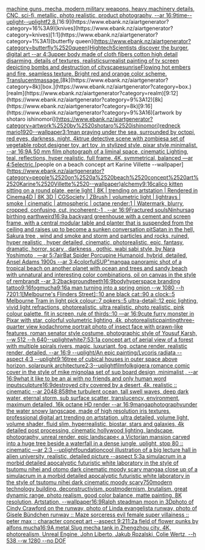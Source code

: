[machine guns, mecha, modern military weapons, heavy machinery details, CNC, sci-fi, metallic,  photo realistic, product photography, --ar 16:9](https://www.ebank.nz/aiartgenerator?category=machine%2520guns%2C%2520mecha%2C%2520modern%2520military%2520weapons%2C%2520heavy%2520machinery%2520details%2C%2520CNC%2C%2520sci-fi%2C%2520metallic%2C%2520%2520photo%2520realistic%2C%2520product%2520photography%2C%2520--ar%252016%3A9)[time](https://www.ebank.nz/aiartgenerator?category=time)[--uplight](https://www.ebank.nz/aiartgenerator?category=--uplight)[--uplight](https://www.ebank.nz/aiartgenerator?category=--uplight)[f2.8.](https://www.ebank.nz/aiartgenerator?category=f2.8.)[16:9](https://www.ebank.nz/aiartgenerator?category=16%3A9)[knives](https://www.ebank.nz/aiartgenerator?category=knives)[1:1](https://www.ebank.nz/aiartgenerator?category=1%3A1)[butterfly queen](https://www.ebank.nz/aiartgenerator?category=butterfly%2520queen)[Hightech](https://www.ebank.nz/aiartgenerator?category=Hightech)[Scientists discover the burger, digital art --ar 4:3](https://www.ebank.nz/aiartgenerator?category=Scientists%2520discover%2520the%2520burger%2C%2520digital%2520art%2520--ar%25204%3A3)[upper body made of cloth fibers cotton high detail disarming, details of textures, realistic](https://www.ebank.nz/aiartgenerator?category=upper%2520body%2520made%2520of%2520cloth%2520fibers%2520cotton%2520high%2520detail%2520disarming%2C%2520details%2520of%2520textures%2C%2520realistic)[surrealist painting of tv screen depicting bombs and destruction of cityscape](https://www.ebank.nz/aiartgenerator?category=surrealist%2520painting%2520of%2520tv%2520screen%2520depicting%2520bombs%2520and%2520destruction%2520of%2520cityscape)[sunrise](https://www.ebank.nz/aiartgenerator?category=sunrise)[Flowing hot embers and fire, seamless texture. Bright red and orange color scheme. Translucent](https://www.ebank.nz/aiartgenerator?category=Flowing%2520hot%2520embers%2520and%2520fire%2C%2520seamless%2520texture.%2520Bright%2520red%2520and%2520orange%2520color%2520scheme.%2520Translucent)[massage.](https://www.ebank.nz/aiartgenerator?category=massage.)[8k](https://www.ebank.nz/aiartgenerator?category=8k)[box.](https://www.ebank.nz/aiartgenerator?category=box.)[realm](https://www.ebank.nz/aiartgenerator?category=realm)[9:12](https://www.ebank.nz/aiartgenerator?category=9%3A12)[8k](https://www.ebank.nz/aiartgenerator?category=8k)[9:16](https://www.ebank.nz/aiartgenerator?category=9%3A16)[artwork by shotaro ishinomori](https://www.ebank.nz/aiartgenerator?category=artwork%2520by%2520shotaro%2520ishinomori)[redneck mario](https://www.ebank.nz/aiartgenerator?category=redneck%2520mario)[1920](https://www.ebank.nz/aiartgenerator?category=1920)[--wallpaper](https://www.ebank.nz/aiartgenerator?category=--wallpaper)[3:1](https://www.ebank.nz/aiartgenerator?category=3%3A1)[man praying under the sea, surrounded by octopi, red eyes, darkness, night, 4k](https://www.ebank.nz/aiartgenerator?category=man%2520praying%2520under%2520the%2520sea%2C%2520surrounded%2520by%2520octopi%2C%2520red%2520eyes%2C%2520darkness%2C%2520night%2C%25204k)[true detective scene with zombies](https://www.ebank.nz/aiartgenerator?category=true%2520detective%2520scene%2520with%2520zombies)[a set of vegetable robot,designer toy, art toy ,in stylized style, pixar style,minimalist, --ar 16:9](https://www.ebank.nz/aiartgenerator?category=a%2520set%2520of%2520vegetable%2520robot%2Cdesigner%2520toy%2C%2520art%2520toy%2520%2Cin%2520stylized%2520style%2C%2520pixar%2520style%2Cminimalist%2C%2520--ar%252016%3A9)[A 50 mm film photograph of a liminal space, cinematic Lighting, teal, reflections, hyper realistic, full frame, 4K, symmetrical, balanced —ar 4:5](https://www.ebank.nz/aiartgenerator?category=A%252050%2520mm%2520film%2520photograph%2520of%2520a%2520liminal%2520space%2C%2520cinematic%2520Lighting%2C%2520teal%2C%2520reflections%2C%2520hyper%2520realistic%2C%2520full%2520frame%2C%25204K%2C%2520symmetrical%2C%2520balanced%2520%E2%80%94ar%25204%3A5)[electric.](https://www.ebank.nz/aiartgenerator?category=electric.)[people on a beach concept art Karine Villette --wallpaper](https://www.ebank.nz/aiartgenerator?category=people%2520on%2520a%2520beach%2520concept%2520art%2520Karine%2520Villette%2520--wallpaper)[alchemy](https://www.ebank.nz/aiartgenerator?category=alchemy)[9:16](https://www.ebank.nz/aiartgenerator?category=9%3A16)[calico kitten sitting on a round plate, eerie light | 8K | trending on artstation | Rendered in Cinema4D | 8K 3D | CGSociety | ZBrush | volumetric light | lightrays | smoke | cinematic | atmospheric | octane render:1 | Watermark, blurry, cropped, confusing, cut, incoherent:-1 , --ar 16:9](https://www.ebank.nz/aiartgenerator?category=calico%2520kitten%2520sitting%2520on%2520a%2520round%2520plate%2C%2520eerie%2520light%2520%7C%25208K%2520%7C%2520trending%2520on%2520artstation%2520%7C%2520Rendered%2520in%2520Cinema4D%2520%7C%25208K%25203D%2520%7C%2520CGSociety%2520%7C%2520ZBrush%2520%7C%2520volumetric%2520light%2520%7C%2520lightrays%2520%7C%2520smoke%2520%7C%2520cinematic%2520%7C%2520atmospheric%2520%7C%2520octane%2520render%3A1%2520%7C%2520Watermark%2C%2520blurry%2C%2520cropped%2C%2520confusing%2C%2520cut%2C%2520incoherent%3A-1%2520%2C%2520--ar%252016%3A9)[Fractured souls](https://www.ebank.nz/aiartgenerator?category=Fractured%2520souls)[Ninhursag birthing earth](https://www.ebank.nz/aiartgenerator?category=Ninhursag%2520birthing%2520earth)[weird](https://www.ebank.nz/aiartgenerator?category=weird)[16:9](https://www.ebank.nz/aiartgenerator?category=16%3A9)[a backyard greenhouse with a cement and screen frame, with a central modular table and planter that is suspended from the ceiling and raises up to become a sunken conversation pit](https://www.ebank.nz/aiartgenerator?category=a%2520backyard%2520greenhouse%2520with%2520a%2520cement%2520and%2520screen%2520frame%2C%2520with%2520a%2520central%2520modular%2520table%2520and%2520planter%2520that%2520is%2520suspended%2520from%2520the%2520ceiling%2520and%2520raises%2520up%2520to%2520become%2520a%2520sunken%2520conversation%2520pit)[Satan in the hell, Sakura tree , wind and smoke and storm and particles and rocks, ruined, hyper realistic , hyper detailed, cinematic, photorealistic, epic, fantasy, dramatic, horror, scary , darkness , gothic, wabi sabi style, by Nara Yoshimoto , —ar 5:7](https://www.ebank.nz/aiartgenerator?category=Satan%2520in%2520the%2520hell%2C%2520Sakura%2520tree%2520%2C%2520wind%2520and%2520smoke%2520and%2520storm%2520and%2520particles%2520and%2520rocks%2C%2520ruined%2C%2520hyper%2520realistic%2520%2C%2520hyper%2520detailed%2C%2520cinematic%2C%2520photorealistic%2C%2520epic%2C%2520fantasy%2C%2520dramatic%2C%2520horror%2C%2520scary%2520%2C%2520darkness%2520%2C%2520gothic%2C%2520wabi%2520sabi%2520style%2C%2520by%2520Nara%2520Yoshimoto%2520%2C%2520%E2%80%94ar%25205%3A7)[air](https://www.ebank.nz/aiartgenerator?category=air)[Bat Spider Porcupine Humanoid, hybrid,  detailed, Ansel Adams 1900s --ar 3:4](https://www.ebank.nz/aiartgenerator?category=Bat%2520Spider%2520Porcupine%2520Humanoid%2C%2520hybrid%2C%2520%2520detailed%2C%2520Ansel%2520Adams%25201900s%2520--ar%25203%3A4)[colorful](https://www.ebank.nz/aiartgenerator?category=colorful)[SUP"](https://www.ebank.nz/aiartgenerator?category=SUP%22)[manga](https://www.ebank.nz/aiartgenerator?category=manga)[a panoramic shot of a tropical beach on another planet with ocean and trees and sandy beach with unnatural and interesting color combinations, oil on canvas in the style of rembrandt --ar 3:2](https://www.ebank.nz/aiartgenerator?category=a%2520panoramic%2520shot%2520of%2520a%2520tropical%2520beach%2520on%2520another%2520planet%2520with%2520ocean%2520and%2520trees%2520and%2520sandy%2520beach%2520with%2520unnatural%2520and%2520interesting%2520color%2520combinations%2C%2520oil%2520on%2520canvas%2520in%2520the%2520style%2520of%2520rembrandt%2520--ar%25203%3A2)[background](https://www.ebank.nz/aiartgenerator?category=background)[teeth](https://www.ebank.nz/aiartgenerator?category=teeth)[16:9](https://www.ebank.nz/aiartgenerator?category=16%3A9)[body](https://www.ebank.nz/aiartgenerator?category=body)[hyperspace branding tattoo](https://www.ebank.nz/aiartgenerator?category=hyperspace%2520branding%2520tattoo)[9:16](https://www.ebank.nz/aiartgenerator?category=9%3A16)[fog](https://www.ebank.nz/aiartgenerator?category=fog)[mucha](https://www.ebank.nz/aiartgenerator?category=mucha)[9:16](https://www.ebank.nz/aiartgenerator?category=9%3A16)[a man turning into a spring onion --w 1080 --h 720](https://www.ebank.nz/aiartgenerator?category=a%2520man%2520turning%2520into%2520a%2520spring%2520onion%2520--w%25201080%2520--h%2520720)[1:1](https://www.ebank.nz/aiartgenerator?category=1%3A1)[[Melbourne's Flinders Street]::10 ane black cat::90 a clock::5 Melbourne Tram in light pick colour::7 pokers::5 ultra-detail::12 epic lighting, vivid light refractions, photorealistic, ultra realistic, photo realistic, pink colour palette, fit in screen, rule of thirds::10 —ar 16:9](https://www.ebank.nz/aiartgenerator?category=%5BMelbourne%27s%2520Flinders%2520Street%5D%3A%3A10%2520ane%2520black%2520cat%3A%3A90%2520a%2520clock%3A%3A5%2520Melbourne%2520Tram%2520in%2520light%2520pick%2520colour%3A%3A7%2520pokers%3A%3A5%2520ultra-detail%3A%3A12%2520epic%2520lighting%2C%2520vivid%2520light%2520refractions%2C%2520photorealistic%2C%2520ultra%2520realistic%2C%2520photo%2520realistic%2C%2520pink%2520colour%2520palette%2C%2520fit%2520in%2520screen%2C%2520rule%2520of%2520thirds%3A%3A10%2520%E2%80%94ar%252016%3A9)[cute furry monster in Pixar with star, colorful,volumetric lighting, 4k, photorealistic](https://www.ebank.nz/aiartgenerator?category=cute%2520furry%2520monster%2520in%2520Pixar%2520with%2520star%2C%2520colorful%2Cvolumetric%2520lighting%2C%25204k%2C%2520photorealistic)[painting](https://www.ebank.nz/aiartgenerator?category=painting)[three-quarter view kodachrome portrait photo of insect face with prawn-like features, roman senator style costume, photographic style of Yousuf Karsh, --w 512 --h 640](https://www.ebank.nz/aiartgenerator?category=three-quarter%2520view%2520kodachrome%2520portrait%2520photo%2520of%2520insect%2520face%2520with%2520prawn-like%2520features%2C%2520roman%2520senator%2520style%2520costume%2C%2520photographic%2520style%2520of%2520Yousuf%2520Karsh%2C%2520--w%2520512%2520--h%2520640)[--uplight](https://www.ebank.nz/aiartgenerator?category=--uplight)[white](https://www.ebank.nz/aiartgenerator?category=white)[7:5](https://www.ebank.nz/aiartgenerator?category=7%3A5)[3:1](https://www.ebank.nz/aiartgenerator?category=3%3A1)[a concept art of aerial view of a forest with multiple spirals rivers, magic, luxuriant, fog, octane render, realistic render, detailed. --ar 16:9 --uplight](https://www.ebank.nz/aiartgenerator?category=a%2520concept%2520art%2520of%2520aerial%2520view%2520of%2520a%2520forest%2520with%2520multiple%2520spirals%2520rivers%2C%2520magic%2C%2520luxuriant%2C%2520fog%2C%2520octane%2520render%2C%2520realistic%2520render%2C%2520detailed.%2520--ar%252016%3A9%2520--uplight)[/An epic painting/Lycoris radiata    --aspect 4:3 --uplight](https://www.ebank.nz/aiartgenerator?category=/An%2520epic%2520painting/Lycoris%2520radiata%2520%2520%2520%2520--aspect%25204%3A3%2520--uplight)[9:16](https://www.ebank.nz/aiartgenerator?category=9%3A16)[tree of cubical houses in outer space above horizon, solarpunk architecture](https://www.ebank.nz/aiartgenerator?category=tree%2520of%2520cubical%2520houses%2520in%2520outer%2520space%2520above%2520horizon%2C%2520solarpunk%2520architecture)[2:3](https://www.ebank.nz/aiartgenerator?category=2%3A3)[--uplight](https://www.ebank.nz/aiartgenerator?category=--uplight)[film](https://www.ebank.nz/aiartgenerator?category=film)[folk](https://www.ebank.nz/aiartgenerator?category=folk)[giger](https://www.ebank.nz/aiartgenerator?category=giger)[a romance comic cover in the style of mike mignola](https://www.ebank.nz/aiartgenerator?category=a%2520romance%2520comic%2520cover%2520in%2520the%2520style%2520of%2520mike%2520mignola)[a set of sup board design  ,minimalist , --ar 16:9](https://www.ebank.nz/aiartgenerator?category=a%2520set%2520of%2520sup%2520board%2520design%2520%2520%2Cminimalist%2520%2C%2520--ar%252016%3A9)[what it like to be an ai with no friends and only human word input](https://www.ebank.nz/aiartgenerator?category=what%2520it%2520like%2520to%2520be%2520an%2520ai%2520with%2520no%2520friends%2520and%2520only%2520human%2520word%2520input)[sculpture](https://www.ebank.nz/aiartgenerator?category=sculpture)[16:9](https://www.ebank.nz/aiartgenerator?category=16%3A9)[destroyed city covered by a desert, 4k, realistic :: cinematic --ar 2048:858](https://www.ebank.nz/aiartgenerator?category=destroyed%2520city%2520covered%2520by%2520a%2520desert%2C%25204k%2C%2520realistic%2520%3A%3A%2520cinematic%2520--ar%25202048%3A858)[the turbulent ocean, tall swell waves, deep dark water,  eternal storm, sub surface scatter,  translucency,  environment, maximum detailed, 16k octane HD render --ar 16:9](https://www.ebank.nz/aiartgenerator?category=the%2520turbulent%2520ocean%2C%2520tall%2520swell%2520waves%2C%2520deep%2520dark%2520water%2C%2520%2520eternal%2520storm%2C%2520sub%2520surface%2520scatter%2C%2520%2520translucency%2C%2520%2520environment%2C%2520maximum%2520detailed%2C%252016k%2520octane%2520HD%2520render%2520--ar%252016%3A9)[manga](https://www.ebank.nz/aiartgenerator?category=manga)[photography](https://www.ebank.nz/aiartgenerator?category=photography)[under the water snowy langscape, made of high resolution iris textures, professional digital art trending on artstation, ultra detailed, volume light, volume shader, fluid slim, hyperrealistic, biostar, stars and galaxies, 4k detailed post processing, cinematic hollywood lighting, landscape, photography, unreal render, epic landscape](https://www.ebank.nz/aiartgenerator?category=under%2520the%2520water%2520snowy%2520langscape%2C%2520made%2520of%2520high%2520resolution%2520iris%2520textures%2C%2520professional%2520digital%2520art%2520trending%2520on%2520artstation%2C%2520ultra%2520detailed%2C%2520volume%2520light%2C%2520volume%2520shader%2C%2520fluid%2520slim%2C%2520hyperrealistic%2C%2520biostar%2C%2520stars%2520and%2520galaxies%2C%25204k%2520detailed%2520post%2520processing%2C%2520cinematic%2520hollywood%2520lighting%2C%2520landscape%2C%2520photography%2C%2520unreal%2520render%2C%2520epic%2520landscape)[< a Victorian mansion carved into a huge tree beside a waterfall in a dense jungle, uplight, stop 80 :: cinematic —ar 2:3 --uplight](https://www.ebank.nz/aiartgenerator?category=%3C%2520a%2520Victorian%2520mansion%2520carved%2520into%2520a%2520huge%2520tree%2520beside%2520a%2520waterfall%2520in%2520a%2520dense%2520jungle%2C%2520uplight%2C%2520stop%252080%2520%3A%3A%2520cinematic%2520%E2%80%94ar%25202%3A3%2520--uplight)[foundation](https://www.ebank.nz/aiartgenerator?category=foundation)[cool illustration of a big lecture hall in alien university, realistic, detailed picture --aspect 5:3](https://www.ebank.nz/aiartgenerator?category=cool%2520illustration%2520of%2520a%2520big%2520lecture%2520hall%2520in%2520alien%2520university%2C%2520realistic%2C%2520detailed%2520picture%2520--aspect%25205%3A3)[a simulacrum in a morbid detailed apocalyptic futuristic white laboratory in the style of tsutomu nihei and otomo dark cinematic moody scary manga](https://www.ebank.nz/aiartgenerator?category=a%2520simulacrum%2520in%2520a%2520morbid%2520detailed%2520apocalyptic%2520futuristic%2520white%2520laboratory%2520in%2520the%2520style%2520of%2520tsutomu%2520nihei%2520and%2520otomo%2520dark%2520cinematic%2520moody%2520scary%2520manga)[a close up of a simulacrum in a morbid detailed apocalyptic futuristic white laboratory in the style of tsutomu nihei dark cinematic moody scary](https://www.ebank.nz/aiartgenerator?category=a%2520close%2520up%2520of%2520a%2520simulacrum%2520in%2520a%2520morbid%2520detailed%2520apocalyptic%2520futuristic%2520white%2520laboratory%2520in%2520the%2520style%2520of%2520tsutomu%2520nihei%2520dark%2520cinematic%2520moody%2520scary)[750](https://www.ebank.nz/aiartgenerator?category=750)[modern technology building, deconstructivism, postmodernism, brutalism, great dynamic range, photo realism, good color balance, matte painting, 8K resolution, Artstation, --wallpaper](https://www.ebank.nz/aiartgenerator?category=modern%2520technology%2520building%2C%2520deconstructivism%2C%2520postmodernism%2C%2520brutalism%2C%2520great%2520dynamic%2520range%2C%2520photo%2520realism%2C%2520good%2520color%2520balance%2C%2520matte%2520painting%2C%25208K%2520resolution%2C%2520Artstation%2C%2520--wallpaper)[16:9](https://www.ebank.nz/aiartgenerator?category=16%3A9)[Ralph steadman moon in 3D](https://www.ebank.nz/aiartgenerator?category=Ralph%2520steadman%2520moon%2520in%25203D)[photo of Cindy Crawford on the runway, photo of Linda evangelista runway, photo of Gisele Bündchen runway :: Maze sorceress evil female super villainess :: peter max  ::  character concept art --aspect 9:21](https://www.ebank.nz/aiartgenerator?category=photo%2520of%2520Cindy%2520Crawford%2520on%2520the%2520runway%2C%2520photo%2520of%2520Linda%2520evangelista%2520runway%2C%2520photo%2520of%2520Gisele%2520B%C3%BCndchen%2520runway%2520%3A%3A%2520Maze%2520sorceress%2520evil%2520female%2520super%2520villainess%2520%3A%3A%2520peter%2520max%2520%2520%3A%3A%2520%2520character%2520concept%2520art%2520--aspect%25209%3A21)[1:2](https://www.ebank.nz/aiartgenerator?category=1%3A2)[a field of flower punks by alfons mucha](https://www.ebank.nz/aiartgenerator?category=a%2520field%2520of%2520flower%2520punks%2520by%2520alfons%2520mucha)[16:9](https://www.ebank.nz/aiartgenerator?category=16%3A9)[A metal Slug mecha tank in Zhengzhou city, 4K, photorealism, Unreal Engine, John Liberto, Jakub Rozalski, Colie Wertz, --h 538 --w 1280 --no DOF](https://www.ebank.nz/aiartgenerator?category=A%2520metal%2520Slug%2520mecha%2520tank%2520in%2520Zhengzhou%2520city%2C%25204K%2C%2520photorealism%2C%2520Unreal%2520Engine%2C%2520John%2520Liberto%2C%2520Jakub%2520Rozalski%2C%2520Colie%2520Wertz%2C%2520--h%2520538%2520--w%25201280%2520--no%2520DOF)